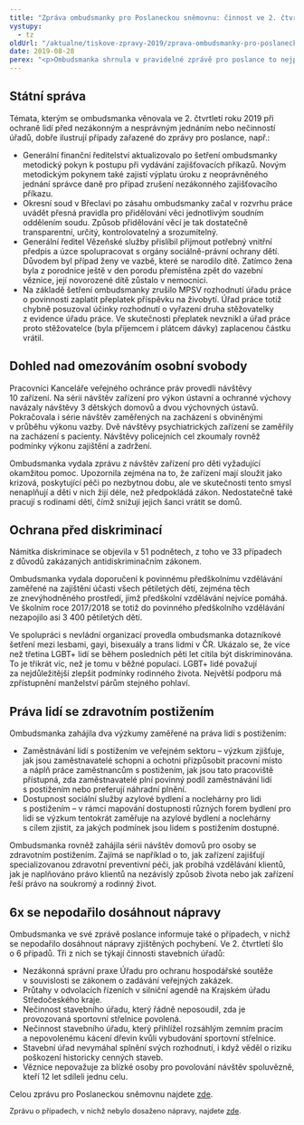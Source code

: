 ```yaml
---
title: "Zpráva ombudsmanky pro Poslaneckou sněmovnu: činnost ve 2. čtvrtletí"
vystupy:
  - tz
oldUrl: "/aktualne/tiskove-zpravy-2019/zprava-ombudsmanky-pro-poslaneckou-snemovnu-cinnost-ve-2-ctvrtleti"
date: 2019-08-28
perex: "<p>Ombudsmanka shrnula v pravidelné zprávě pro poslance to nejpodstatnější ze své činnosti ve 2. čtvrtletí. Obrátilo se na ni o pomoc 2013 lidí, nejčastěji s problémy v oblasti sociálního zabezpečení a stavebnictví, v 51 případech lidé namítali diskriminaci. V šesti šetřených případech úřady dostatečně nenapravily svá pochybení a nápravy se nepodařilo dosáhnout ani vyrozuměním nadřízeného úřadu či vlády, nebo zveřejněním. K prevenci špatného zacházení proběhly systematické návštěvy 10 zařízení, v nichž jsou lidé omezeni na svobodě. Ombudsmanka také zahájila výzkumy zaměstnávání lidí s postižením ve veřejném sektoru a dostupnosti azylového bydlení a nocleháren pro lidi s postižením. </p>"
---
```


<!-- imported from the old website -->

<h2>Státní správa</h2> <p>Témata, kterým se ombudsmanka věnovala ve 2. čtvrtletí roku 2019 při ochraně lidí před nezákonným a nesprávným jednáním nebo nečinností úřadů, dobře ilustrují případy zařazené do zprávy pro poslance, např.:</p><ul><li>Generální finanční ředitelství aktualizovalo po šetření ombudsmanky metodický pokyn k postupu při vydávání zajišťovacích příkazů. Novým metodickým pokynem také zajistí výplatu úroku z neoprávněného jednání správce daně pro případ zrušení nezákonného zajišťovacího příkazu.</li><li>Okresní soud v Břeclavi po zásahu ombudsmanky začal v rozvrhu práce uvádět přesná pravidla pro přidělování věci jednotlivým soudním oddělením soudu. Způsob přidělování věcí je tak dostatečně transparentní, určitý, kontrolovatelný a srozumitelný.</li><li>Generální ředitel Vězeňské služby přislíbil přijmout potřebný vnitřní předpis a úzce spolupracovat s orgány sociálně-právní ochrany dětí. Důvodem byl případ ženy ve vazbě, které se narodilo dítě. Zatímco žena byla z porodnice ještě v den porodu přemístěna zpět do vazební věznice, její novorozené dítě zůstalo v nemocnici.</li><li>Na základě šetření ombudsmanky zrušilo MPSV rozhodnutí úřadu práce o povinnosti zaplatit přeplatek příspěvku na živobytí. Úřad práce totiž chybně posuzoval účinky rozhodnutí o vyřazení druha stěžovatelky z evidence úřadu práce. Ve skutečnosti přeplatek nevznikl a úřad práce proto stěžovatelce (byla příjemcem i plátcem dávky) zaplacenou částku vrátil.</li></ul> <h2>Dohled nad omezováním osobní svobody</h2> <p>Pracovníci Kanceláře veřejného ochránce práv provedli návštěvy 10 zařízení. Na sérii návštěv zařízení pro výkon ústavní a ochranné výchovy navázaly návštěvy 3 dětských domovů a dvou výchovných ústavů. Pokračovala i série návštěv zaměřených na zacházení s obviněnými v průběhu výkonu vazby. Dvě návštěvy psychiatrických zařízení se zaměřily na zacházení s pacienty. Návštěvy policejních cel zkoumaly rovněž podmínky výkonu zajištění a zadržení.</p> <p>Ombudsmanka vydala zprávu z návštěv zařízení pro děti vyžadující okamžitou pomoc. Upozornila zejména na to, že zařízení mají sloužit jako krizová, poskytující péči po nezbytnou dobu, ale ve skutečnosti tento smysl nenaplňují a děti v nich žijí déle, než předpokládá zákon. Nedostatečně také pracují s rodinami dětí, čímž snižují jejich šanci vrátit se domů.</p> <h2>Ochrana před diskriminací</h2> <p>Námitka diskriminace se objevila v 51 podnětech, z toho ve 33 případech z důvodů zakázaných antidiskriminačním zákonem.</p> <p>Ombudsmanka vydala doporučení k povinnému předškolnímu vzdělávání zaměřené na zajištění účasti všech pětiletých dětí, zejména těch ze znevýhodněného prostředí, jimž předškolní vzdělávání nejvíce pomáhá. Ve školním roce 2017/2018 se totiž do povinného předškolního vzdělávání nezapojilo asi 3 400 pětiletých dětí.</p> <p>Ve spolupráci s nevládní organizací provedla ombudsmanka dotazníkové šetření mezi lesbami, gayi, bisexuály a trans lidmi v ČR. Ukázalo se, že více než třetina LGBT+ lidí se během posledních pěti let cítila být diskriminována. To je třikrát víc, než je tomu v běžné populaci. LGBT+ lidé považují za nejdůležitější zlepšit podmínky rodinného života. Největší podporu má zpřístupnění manželství párům stejného pohlaví.</p> <h2>Práva lidí se zdravotním postižením</h2> <p>Ombudsmanka zahájila dva výzkumy zaměřené na práva lidí s postižením:</p><ul><li>Zaměstnávání lidí s postižením ve veřejném sektoru – výzkum zjišťuje, jak jsou zaměstnavatelé schopni a ochotni přizpůsobit pracovní místo a náplň práce zaměstnancům s postižením, jak jsou tato pracoviště přístupná, zda zaměstnavatelé plní povinný podíl zaměstnávání lidí s postižením nebo preferují náhradní plnění.</li><li>Dostupnost sociální služby azylové bydlení a noclehárny pro lidi s postižením – v rámci mapování dostupnosti různých forem bydlení pro lidi se výzkum tentokrát zaměřuje na azylové bydlení a noclehárny s cílem zjistit, za jakých podmínek jsou lidem s postižením dostupné.</li></ul> <p>Ombudsmanka rovněž zahájila sérii návštěv domovů pro osoby se zdravotním postižením. Zajímá se například o to, jak zařízení zajišťují specializovanou zdravotní preventivní péči, jak probíhá vzdělávání klientů, jak je naplňováno právo klientů na nezávislý způsob života nebo jak zařízení řeší právo na soukromý a rodinný život.</p> <h2>6x se nepodařilo dosáhnout nápravy</h2> <p>Ombudsmanka ve své zprávě poslance informuje také o případech, v nichž se nepodařilo dosáhnout nápravy zjištěných pochybení. Ve 2. čtvrtletí šlo o 6 případů. Tři z nich se týkají činnosti stavebních úřadů:</p><ul><li>Nezákonná správní praxe Úřadu pro ochranu hospodářské soutěže v souvislosti se zákonem o zadávání veřejných zakázek.</li><li>Průtahy v odvolacích řízeních v silniční agendě na Krajském úřadu Středočeského kraje.</li><li>Nečinnost stavebního úřadu, který řádně neposoudil, zda je provozovaná sportovní střelnice povolená.</li><li>Nečinnost stavebního úřadu, který přihlížel rozsáhlým zemním pracím a nepovolenému kácení dřevin kvůli vybudování sportovní střelnice.</li><li>Stavební úřad nevymáhal splnění svých rozhodnutí, i když věděl o riziku poškození historicky cenných staveb.</li><li>Věznice nepovažuje za blízké osoby pro povolování návštěv spoluvězně, kteří 12 let sdíleli jednu celu.</li></ul> <p>Celou zprávu pro Poslaneckou sněmovnu najdete <a href="/uploads-import/zpravy_pro_poslaneckou_snemovnu/Ctvrtletky/2019/2019-II-Q.pdf" target="_blank">zde</a>.</p> <p><span style="font-size: 12.8px;">Zprávu o případech, v nichž nebylo dosaženo nápravy, najdete <a href="/uploads-import/zpravy_pro_poslaneckou_snemovnu/Ctvrtletky/2019/2019-II-Q-sankce.pdf" target="_blank">zde</a>.</span></p>
